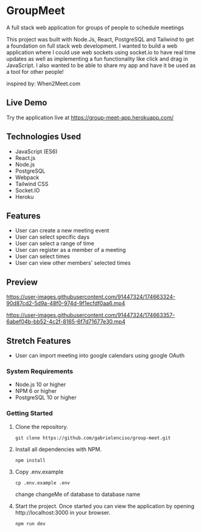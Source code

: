 # GroupMeet

A full stack web application for groups of people to schedule meetings

This project was built with Node.Js, React, PostgreSQL and Tailwind to get a foundation on full stack web development. I wanted to build 
a web application where I could use web sockets using socket.io to have real time updates as well as implementing a fun functionality like click and 
drag in JavaScript. I also wanted to be able to share my app and have it be used as a tool for other people!

inspired by: When2Meet.com

## Live Demo

Try the application live at https://group-meet-app.herokuapp.com/

## Technologies Used

- JavaScript (ES6)
- React.js
- Node.js
- PostgreSQL
- Webpack
- Tailwind CSS
- Socket.IO
- Heroku

## Features

- User can create a new meeting event
- User can select specific days
- User can select a range of time
- User can register as a member of a meeting 
- User can select times
- User can view other members' selected times

## Preview




https://user-images.githubusercontent.com/91447324/174663324-90d87cd2-5d9a-48f0-974d-9f1ecfdf0aa6.mp4




https://user-images.githubusercontent.com/91447324/174663357-6abef04b-bb52-4c2f-8165-6f7d71677e30.mp4



## Stretch Features

- User can import meeting into google calendars using google OAuth



### System Requirements

- Node.js 10 or higher
- NPM 6 or higher
- PostgreSQL 10 or higher



### Getting Started

1. Clone the repository.

    ```shell
    git clone https://github.com/gabrielenciso/group-meet.git
    ```

2. Install all dependencies with NPM.

    ```shell
    npm install
    ```
    
    
3. Copy .env.example 

    ```shell
    cp .env.example .env
    ```
    
    change changeMe of database to database name

  
    
4. Start the project. Once started you can view the application by opening http://localhost:3000 in your browser.

    ```shell
    npm run dev
    ```

